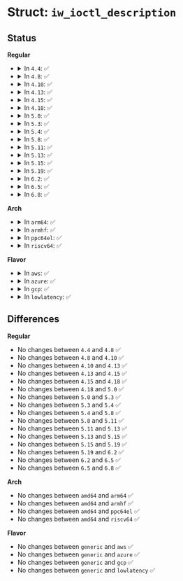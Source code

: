 # Struct: <code>iw_ioctl_description</code>

## Status
<b>Regular</b>
<ul>
<li>
<details>
<summary>In <code>4.4</code>: ✅</summary>

```c
struct iw_ioctl_description {
    __u8 header_type;
    __u8 token_type;
    __u16 token_size;
    __u16 min_tokens;
    __u16 max_tokens;
    __u32 flags;
};
```
</details>
</li>
<li>
<details>
<summary>In <code>4.8</code>: ✅</summary>

```c
struct iw_ioctl_description {
    __u8 header_type;
    __u8 token_type;
    __u16 token_size;
    __u16 min_tokens;
    __u16 max_tokens;
    __u32 flags;
};
```
</details>
</li>
<li>
<details>
<summary>In <code>4.10</code>: ✅</summary>

```c
struct iw_ioctl_description {
    __u8 header_type;
    __u8 token_type;
    __u16 token_size;
    __u16 min_tokens;
    __u16 max_tokens;
    __u32 flags;
};
```
</details>
</li>
<li>
<details>
<summary>In <code>4.13</code>: ✅</summary>

```c
struct iw_ioctl_description {
    __u8 header_type;
    __u8 token_type;
    __u16 token_size;
    __u16 min_tokens;
    __u16 max_tokens;
    __u32 flags;
};
```
</details>
</li>
<li>
<details>
<summary>In <code>4.15</code>: ✅</summary>

```c
struct iw_ioctl_description {
    __u8 header_type;
    __u8 token_type;
    __u16 token_size;
    __u16 min_tokens;
    __u16 max_tokens;
    __u32 flags;
};
```
</details>
</li>
<li>
<details>
<summary>In <code>4.18</code>: ✅</summary>

```c
struct iw_ioctl_description {
    __u8 header_type;
    __u8 token_type;
    __u16 token_size;
    __u16 min_tokens;
    __u16 max_tokens;
    __u32 flags;
};
```
</details>
</li>
<li>
<details>
<summary>In <code>5.0</code>: ✅</summary>

```c
struct iw_ioctl_description {
    __u8 header_type;
    __u8 token_type;
    __u16 token_size;
    __u16 min_tokens;
    __u16 max_tokens;
    __u32 flags;
};
```
</details>
</li>
<li>
<details>
<summary>In <code>5.3</code>: ✅</summary>

```c
struct iw_ioctl_description {
    __u8 header_type;
    __u8 token_type;
    __u16 token_size;
    __u16 min_tokens;
    __u16 max_tokens;
    __u32 flags;
};
```
</details>
</li>
<li>
<details>
<summary>In <code>5.4</code>: ✅</summary>

```c
struct iw_ioctl_description {
    __u8 header_type;
    __u8 token_type;
    __u16 token_size;
    __u16 min_tokens;
    __u16 max_tokens;
    __u32 flags;
};
```
</details>
</li>
<li>
<details>
<summary>In <code>5.8</code>: ✅</summary>

```c
struct iw_ioctl_description {
    __u8 header_type;
    __u8 token_type;
    __u16 token_size;
    __u16 min_tokens;
    __u16 max_tokens;
    __u32 flags;
};
```
</details>
</li>
<li>
<details>
<summary>In <code>5.11</code>: ✅</summary>

```c
struct iw_ioctl_description {
    __u8 header_type;
    __u8 token_type;
    __u16 token_size;
    __u16 min_tokens;
    __u16 max_tokens;
    __u32 flags;
};
```
</details>
</li>
<li>
<details>
<summary>In <code>5.13</code>: ✅</summary>

```c
struct iw_ioctl_description {
    __u8 header_type;
    __u8 token_type;
    __u16 token_size;
    __u16 min_tokens;
    __u16 max_tokens;
    __u32 flags;
};
```
</details>
</li>
<li>
<details>
<summary>In <code>5.15</code>: ✅</summary>

```c
struct iw_ioctl_description {
    __u8 header_type;
    __u8 token_type;
    __u16 token_size;
    __u16 min_tokens;
    __u16 max_tokens;
    __u32 flags;
};
```
</details>
</li>
<li>
<details>
<summary>In <code>5.19</code>: ✅</summary>

```c
struct iw_ioctl_description {
    __u8 header_type;
    __u8 token_type;
    __u16 token_size;
    __u16 min_tokens;
    __u16 max_tokens;
    __u32 flags;
};
```
</details>
</li>
<li>
<details>
<summary>In <code>6.2</code>: ✅</summary>

```c
struct iw_ioctl_description {
    __u8 header_type;
    __u8 token_type;
    __u16 token_size;
    __u16 min_tokens;
    __u16 max_tokens;
    __u32 flags;
};
```
</details>
</li>
<li>
<details>
<summary>In <code>6.5</code>: ✅</summary>

```c
struct iw_ioctl_description {
    __u8 header_type;
    __u8 token_type;
    __u16 token_size;
    __u16 min_tokens;
    __u16 max_tokens;
    __u32 flags;
};
```
</details>
</li>
<li>
<details>
<summary>In <code>6.8</code>: ✅</summary>

```c
struct iw_ioctl_description {
    __u8 header_type;
    __u8 token_type;
    __u16 token_size;
    __u16 min_tokens;
    __u16 max_tokens;
    __u32 flags;
};
```
</details>
</li>
</ul>
<b>Arch</b>
<ul>
<li>
<details>
<summary>In <code>arm64</code>: ✅</summary>

```c
struct iw_ioctl_description {
    __u8 header_type;
    __u8 token_type;
    __u16 token_size;
    __u16 min_tokens;
    __u16 max_tokens;
    __u32 flags;
};
```
</details>
</li>
<li>
<details>
<summary>In <code>armhf</code>: ✅</summary>

```c
struct iw_ioctl_description {
    __u8 header_type;
    __u8 token_type;
    __u16 token_size;
    __u16 min_tokens;
    __u16 max_tokens;
    __u32 flags;
};
```
</details>
</li>
<li>
<details>
<summary>In <code>ppc64el</code>: ✅</summary>

```c
struct iw_ioctl_description {
    __u8 header_type;
    __u8 token_type;
    __u16 token_size;
    __u16 min_tokens;
    __u16 max_tokens;
    __u32 flags;
};
```
</details>
</li>
<li>
<details>
<summary>In <code>riscv64</code>: ✅</summary>

```c
struct iw_ioctl_description {
    __u8 header_type;
    __u8 token_type;
    __u16 token_size;
    __u16 min_tokens;
    __u16 max_tokens;
    __u32 flags;
};
```
</details>
</li>
</ul>
<b>Flavor</b>
<ul>
<li>
<details>
<summary>In <code>aws</code>: ✅</summary>

```c
struct iw_ioctl_description {
    __u8 header_type;
    __u8 token_type;
    __u16 token_size;
    __u16 min_tokens;
    __u16 max_tokens;
    __u32 flags;
};
```
</details>
</li>
<li>
<details>
<summary>In <code>azure</code>: ✅</summary>

```c
struct iw_ioctl_description {
    __u8 header_type;
    __u8 token_type;
    __u16 token_size;
    __u16 min_tokens;
    __u16 max_tokens;
    __u32 flags;
};
```
</details>
</li>
<li>
<details>
<summary>In <code>gcp</code>: ✅</summary>

```c
struct iw_ioctl_description {
    __u8 header_type;
    __u8 token_type;
    __u16 token_size;
    __u16 min_tokens;
    __u16 max_tokens;
    __u32 flags;
};
```
</details>
</li>
<li>
<details>
<summary>In <code>lowlatency</code>: ✅</summary>

```c
struct iw_ioctl_description {
    __u8 header_type;
    __u8 token_type;
    __u16 token_size;
    __u16 min_tokens;
    __u16 max_tokens;
    __u32 flags;
};
```
</details>
</li>
</ul>

## Differences
<b>Regular</b>
<ul>
<li>
No changes between <code>4.4</code> and <code>4.8</code> ✅
</li>
<li>
No changes between <code>4.8</code> and <code>4.10</code> ✅
</li>
<li>
No changes between <code>4.10</code> and <code>4.13</code> ✅
</li>
<li>
No changes between <code>4.13</code> and <code>4.15</code> ✅
</li>
<li>
No changes between <code>4.15</code> and <code>4.18</code> ✅
</li>
<li>
No changes between <code>4.18</code> and <code>5.0</code> ✅
</li>
<li>
No changes between <code>5.0</code> and <code>5.3</code> ✅
</li>
<li>
No changes between <code>5.3</code> and <code>5.4</code> ✅
</li>
<li>
No changes between <code>5.4</code> and <code>5.8</code> ✅
</li>
<li>
No changes between <code>5.8</code> and <code>5.11</code> ✅
</li>
<li>
No changes between <code>5.11</code> and <code>5.13</code> ✅
</li>
<li>
No changes between <code>5.13</code> and <code>5.15</code> ✅
</li>
<li>
No changes between <code>5.15</code> and <code>5.19</code> ✅
</li>
<li>
No changes between <code>5.19</code> and <code>6.2</code> ✅
</li>
<li>
No changes between <code>6.2</code> and <code>6.5</code> ✅
</li>
<li>
No changes between <code>6.5</code> and <code>6.8</code> ✅
</li>
</ul>
<b>Arch</b>
<ul>
<li>
No changes between <code>amd64</code> and <code>arm64</code> ✅
</li>
<li>
No changes between <code>amd64</code> and <code>armhf</code> ✅
</li>
<li>
No changes between <code>amd64</code> and <code>ppc64el</code> ✅
</li>
<li>
No changes between <code>amd64</code> and <code>riscv64</code> ✅
</li>
</ul>
<b>Flavor</b>
<ul>
<li>
No changes between <code>generic</code> and <code>aws</code> ✅
</li>
<li>
No changes between <code>generic</code> and <code>azure</code> ✅
</li>
<li>
No changes between <code>generic</code> and <code>gcp</code> ✅
</li>
<li>
No changes between <code>generic</code> and <code>lowlatency</code> ✅
</li>
</ul>
